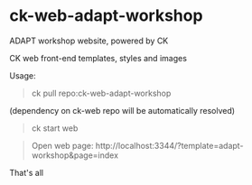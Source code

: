 # ck-web-adapt-workshop
ADAPT workshop website, powered by CK

CK web front-end templates, styles and images

Usage:

 > ck pull repo:ck-web-adapt-workshop

 (dependency on ck-web repo will be automatically resolved)

 > ck start web

 > Open web page: http://localhost:3344/?template=adapt-workshop&page=index

 That's all
